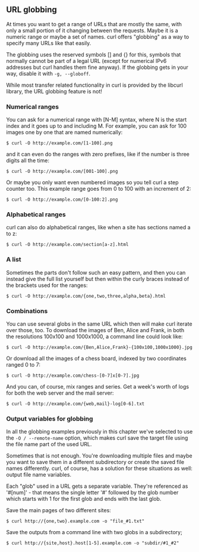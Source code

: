## URL globbing

At times you want to get a range of URLs that are mostly the same, with only a
small portion of it changing between the requests. Maybe it is a numeric range
or maybe a set of names. curl offers "globbing" as a way to specify many URLs
like that easily.

The globbing uses the reserved symbols [] and {} for this, symbols that
normally cannot be part of a legal URL (except for numerical IPv6 addresses
but curl handles them fine anyway). If the globbing gets in your way, disable
it with `-g, --globoff`.

While most transfer related functionality in curl is provided by the libcurl
library, the URL globbing feature is not!

### Numerical ranges

You can ask for a numerical range with [N-M] syntax, where N is the start
index and it goes up to and including M. For example, you can ask for 100
images one by one that are named numerically:

    $ curl -O http://example.com/[1-100].png

and it can even do the ranges with zero prefixes, like if the number is
three digits all the time:

    $ curl -O http://example.com/[001-100].png

Or maybe you only want even numbered images so you tell curl a step counter
too. This example range goes from 0 to 100 with an increment of 2:

    $ curl -O http://example.com/[0-100:2].png

### Alphabetical ranges

curl can also do alphabetical ranges, like when a site has sections named a
to z:

    $ curl -O http://example.com/section[a-z].html

### A list

Sometimes the parts don't follow such an easy pattern, and then you can
instead give the full list yourself but then within the curly braces instead
of the brackets used for the ranges:

    $ curl -O http://example.com/{one,two,three,alpha,beta}.html

### Combinations

You can use several globs in the same URL which then will make curl iterate
over those, too. To download the images of Ben, Alice and Frank, in both the
resolutions 100x100 and 1000x1000, a command line could look like:

    $ curl -O http://example.com/{Ben,Alice,Frank}-{100x100,1000x1000}.jpg

Or download all the images of a chess board, indexed by two coordinates ranged
0 to 7:

    $ curl -O http://example.com/chess-[0-7]x[0-7].jpg

And you can, of course, mix ranges and series. Get a week's worth of logs for
both the web server and the mail server:

    $ curl -O http://example.com/{web,mail}-log[0-6].txt

### Output variables for globbing

In all the globbing examples previously in this chapter we've selected to use
the `-O / --remote-name` option, which makes curl save the target file using
the file name part of the used URL.

Sometimes that is not enough. You're downloading multiple files and maybe you
want to save them in a different subdirectory or create the saved file names
differently. curl, of course, has a solution for these situations as well:
output file name variables.

Each "glob" used in a URL gets a separate variable. They're referenced as
'#[num]' - that means the single letter '#' followed by the glob number which
starts with 1 for the first glob and ends with the last glob.

Save the main pages of two different sites:

    $ curl http://{one,two}.example.com -o "file_#1.txt"

Save the outputs from a command line with two globs in a subdirectory;

    $ curl http://{site,host}.host[1-5].example.com -o "subdir/#1_#2"
